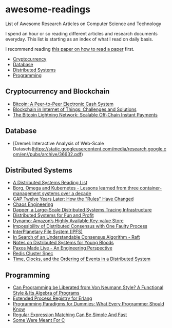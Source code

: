 # awesome-readings
List of Awesome Research Articles on Computer Science and Technology

I spend an hour or so reading different articles and research documents everyday. This list is starting as an index of what I read on daily basis.

I recommend reading [this paper on how to read a paper](https://www.albany.edu/spatial/WebsiteFiles/ResearchAdvices/how-to-read-a-paper.pdf) first.

- [Cryptocurrency](#cryptocurrency-and-blockchain)
- [Database](#database)
- [Distributed Systems](#distributed-systems)
- [Programming](#programming)

## Cryptocurrency and Blockchain

- [Bitcoin: A Peer-to-Peer Electronic Cash System](https://bitcoin.org/bitcoin.pdf)
- [Blockchain in Internet of Things: Challenges and Solutions](https://arxiv.org/ftp/arxiv/papers/1608/1608.05187.pdf)
- [The Bitcoin Lightning Network: Scalable Off-Chain Instant Payments](https://lightning.network/lightning-network-paper.pdf)

## Database

- [Dremel: Interactive Analysis of Web-Scale Datasets(https://static.googleusercontent.com/media/research.google.com/en//pubs/archive/36632.pdf)

## Distributed Systems

- [A Distributed Systems Reading List](https://dancres.github.io/Pages/)
- [Borg, Omega and Kubernetes - Lessons learned from three container-management systems over a decade](http://queue.acm.org/detail.cfm?id=2898444)
- [CAP Twelve Years Later: How the "Rules" Have Changed](https://www.infoq.com/articles/cap-twelve-years-later-how-the-rules-have-changed)
- [Chaos Engineering](http://www.oreilly.com/webops-perf/free/files/chaos-engineering.pdf)
- [Dapper, a Large-Scale Distributed Systems Tracing Infrastructure](https://static.googleusercontent.com/media/research.google.com/en//pubs/archive/36356.pdf)
- [Distributed Systems for Fun and Profit](http://book.mixu.net/distsys/single-page.html)
- [Dynamo: Amazon’s Highly Available Key-value Store](http://www.allthingsdistributed.com/files/amazon-dynamo-sosp2007.pdf)
- [Impossibility of Distributed Consensus with One Faulty Process](http://macs.citadel.edu/rudolphg/csci604/ImpossibilityofConsensus.pdf)
- [InterPlanetary File System (IPFS)](https://github.com/ipfs/papers/raw/master/ipfs-cap2pfs/ipfs-p2p-file-system.pdf)
- [In Search of an Understandable Consensus Algorithm - Raft](https://www.usenix.org/system/files/conference/atc14/atc14-paper-ongaro.pdf)
- [Notes on Distributed Systems for Young Bloods](https://www.somethingsimilar.com/2013/01/14/notes-on-distributed-systems-for-young-bloods/)
- [Paxos Made Live - An Engineering Perspective](https://www.cs.utexas.edu/users/lorenzo/corsi/cs380d/papers/paper2-1.pdf)
- [Redis Cluster Spec](https://redis.io/topics/cluster-spec)
- [Time, Clocks, and the Ordering of Events in a Distributed System](http://lamport.azurewebsites.net/pubs/time-clocks.pdf)

## Programming

- [Can Programming be Liberated from Von Neumann Style? A Functional Style & Its Algebra of Programs](https://www.cs.ucf.edu/~dcm/Teaching/COT4810-Fall%202012/Literature/Backus.pdf)
- [Extended Process Registry for Erlang](https://github.com/uwiger/gproc/blob/uw-change-license/doc/erlang07-wiger.pdf)
- [Programming Paradigms for Dummies: What Every Programmer Should Know](https://www.info.ucl.ac.be/~pvr/VanRoyChapter.pdf)
- [Regular Expression Matching Can Be Simple And Fast](https://swtch.com/~rsc/regexp/regexp1.html)
- [Some Were Meant For C](https://www.cl.cam.ac.uk/~srk31/research/papers/kell17some-preprint.pdf)
